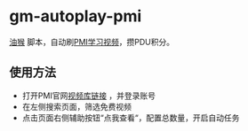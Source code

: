 # gm-autoplay-pmi
[油猴](https://www.tampermonkey.net/) 脚本，自动刷[PMI学习视频]()，攒PDU积分。

## 使用方法
 - 打开PMI官网[视频库链接](https://www.projectmanagement.com/webinars/webinarmainondemand.cfm) ，并登录账号
 - 在左侧搜索页面，筛选免费视频
 - 点击页面右侧辅助按钮“点我查看“，配置总数量，开启自动任务
